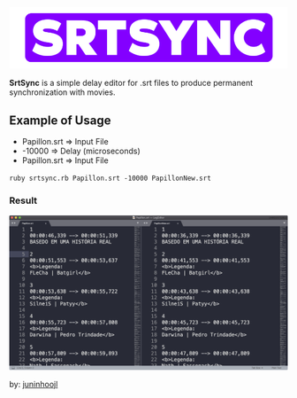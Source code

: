 ![SRTSYNC_LOGO](Logo.png)

**SrtSync** is a simple delay editor for .srt files to produce permanent synchronization with movies.

## Example of Usage

* Papillon.srt => Input File
* -10000 => Delay (microseconds)
* Papillon.srt => Input File

`ruby srtsync.rb Papillon.srt -10000 PapillonNew.srt`

### Result

![SRTSYNC_USO](Uso.png)

by: [juninhoojl](http://github.com/juninhoojl)

